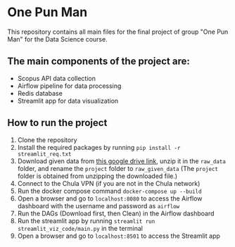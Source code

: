 # One Pun Man
This repository contains all main files for the final project of group "One Pun Man" for the Data Science course.

## The main components of the project are:
- Scopus API data collection
- Airflow pipeline for data processing
- Redis database
- Streamlit app for data visualization

## How to run the project
1. Clone the repository
2. Install the required packages by running `pip install -r streamlit_req.txt`
3. Download given data from [this google drive link](https://drive.google.com/drive/folders/1Qndie0dRyqe6pHoJK-KiPqgGBic6wpDn?usp=drive_link), unzip it in the `raw_data` folder, and rename the `project` folder to `raw_given_data` (The `project` folder is obtained from unzipping the downloaded file.)
4. Connect to the Chula VPN (if you are not in the Chula network)
5. Run the docker compose command `docker-compose up --build`
6. Open a browser and go to `localhost:8080` to access the Airflow dashboard with the username and password as `airflow`
7. Run the DAGs (Download first, then Clean) in the Airflow dashboard
8. Run the streamlit app by running `streamlit run streamlit_viz_code/main.py` in the terminal
9. Open a browser and go to `localhost:8501` to access the Streamlit app